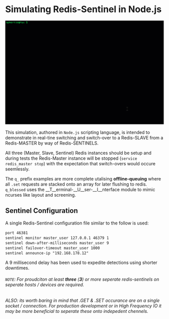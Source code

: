 # Simulating Redis-Sentinel in Node.js
![Alt text](redis-sim.gif "Blessed TUI version of Demo")

This simulation, authored in ```Node.js``` scripting language, is intended to demonstrate in real-tine switching and switch-over to a Redis-SLAVE from a Redis-MASTER by way of Redis-SENTINELS.

All three (Master, Slave, Sentinel) Redis instances should be setup and during tests the Redis-Master instance will be stopped (```service redis_master stop```) with the expectation that switch-overs would occure seemlessly.

The ```q_``` prefix examples are more complete utalising __offline-queuing__ where all ```.set``` requests are stacked onto an array for later flushing to redis. ```q_blessed``` uses the __T__erminal-__U__ser-__I__nterface module to mimic ncurses like layout and screening.


## Sentinel Configuration
A single Redis-Sentinel configuration file similar to the follow is used:
```
port 46381
sentinel monitor master_user 127.0.0.1 46379 1
sentinel down-after-milliseconds master_user 9
sentinel failover-timeout master_user 1000
sentinel announce-ip "192.168.178.12"
```
A 9 millisecond delay has been used to expedite detections using shorter downtimes.


###### _```NOTE```_: For proudciton at least __three__ (__3__)  or more seperate redis-sentinels on seperate hosts / devices are required.
###### ALSO: its worth baring in mind that .GET & .SET occurance are on a single socket / connection. For production development or in High Frequency IO it may be more beneficial to seperate these onto indepedent  chennels.



